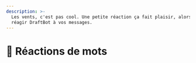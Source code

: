 ```yaml
---
description: >-
  Les vents, c'est pas cool. Une petite réaction ça fait plaisir, alors faites
  réagir DraftBot à vos messages.
---
```


# 👀 Réactions de mots